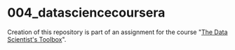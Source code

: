 # 004_datasciencecoursera

Creation of this repository is part of an assignment for the course "[The Data Scientist's Toolbox](https://github.com/mariocpinto/003_MOOC_The_Data_Scientists_Toolbox/blob/master/Course_Notes.md)".
